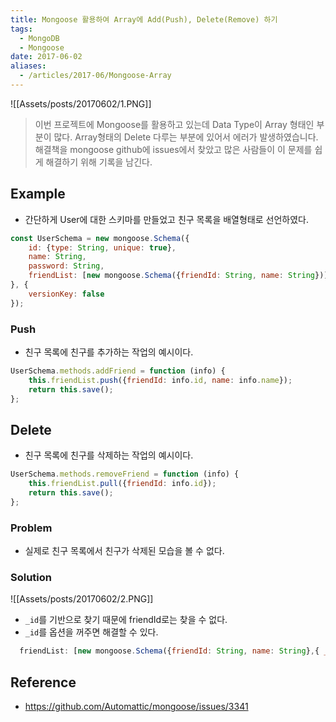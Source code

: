```yaml
---
title: Mongoose 활용하여 Array에 Add(Push), Delete(Remove) 하기
tags:
  - MongoDB
  - Mongoose
date: 2017-06-02
aliases: 
  - /articles/2017-06/Mongoose-Array
---
```


![[Assets/posts/20170602/1.PNG]]

> 이번 프로젝트에 Mongoose를 활용하고 있는데 Data Type이 Array 형태인 부분이 많다. Array형태의 Delete 다루는 부분에 있어서 에러가 발생하였습니다. 해결책을 mongoose github에 issues에서 찾았고 많은 사람들이 이 문제를 쉽게 해결하기 위해 기록을 남긴다.

## Example
- 간단하게 User에 대한 스키마를 만들었고 친구 목록을 배열형태로 선언하였다.

``` javascript
const UserSchema = new mongoose.Schema({
    id: {type: String, unique: true},
    name: String,
    password: String,
    friendList: [new mongoose.Schema({friendId: String, name: String})]
}, {
    versionKey: false
});
```

### Push
- 친구 목록에 친구를 추가하는 작업의 예시이다.

``` javascript
UserSchema.methods.addFriend = function (info) {
    this.friendList.push({friendId: info.id, name: info.name});
    return this.save();
};
```

## Delete
- 친구 목록에 친구를 삭제하는 작업의 예시이다.

``` javascript
UserSchema.methods.removeFriend = function (info) {
    this.friendList.pull({friendId: info.id});
    return this.save();
};
```

### Problem
- 실제로 친구 목록에서 친구가 삭제된 모습을 볼 수 없다.

### Solution

![[Assets/posts/20170602/2.PNG]]

- `_id`를 기반으로 찾기 때문에 friendId로는 찾을 수 없다.
- `_id`를 옵션을 꺼주면 해결할 수 있다.

``` javascript
  friendList: [new mongoose.Schema({friendId: String, name: String},{ _id: false })]
```

## Reference
- <https://github.com/Automattic/mongoose/issues/3341>
